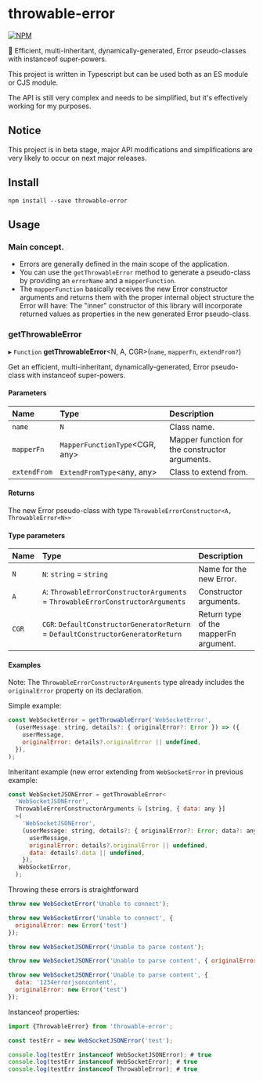 # throwable-error

[![NPM](https://img.shields.io/npm/v/throwable-error)](https://github.com/jduarter/throwable-error)

🧨 Efficient, multi-inheritant, dynamically-generated, Error pseudo-classes with instanceof super-powers.

This project is written in Typescript but can be used both as an ES module or CJS module.

The API is still very complex and needs to be simplified, but it's effectively working for my purposes.

## Notice

This project is in beta stage, major API modifications and simplifications are very likely to occur on next major releases.

## Install

```
npm install --save throwable-error
```

## Usage

### Main concept.

- Errors are generally defined in the main scope of the application.
- You can use the `getThrowableError` method to generate a pseudo-class by providing an `errorName` and a `mapperFunction`.
- The `mapperFunction` basically receives the new Error constructor arguments and returns them with the proper internal object structure the Error will have: The "inner" constructor of this library will incorporate returned values as properties in the new generated Error pseudo-class.

### getThrowableError

▸ `Function` **getThrowableError**<N, A, CGR\>(`name`, `mapperFn`, `extendFrom?`)

Get an efficient, multi-inheritant, dynamically-generated, Error pseudo-class with instanceof super-powers.

#### Parameters

| Name | Type | Description |
| :------ | :------ | :------ |
| `name` | `N` | Class name. |
| `mapperFn` | `MapperFunctionType`<CGR, any\> | Mapper function for the constructor arguments. |
| `extendFrom` | `ExtendFromType`<any, any\> | Class to extend from. |

#### Returns

The new Error pseudo-class with type `ThrowableErrorConstructor<A, ThrowableError<N>>`

#### Type parameters

| Name | Type | Description |
| :------ | :------ | :------ |
| `N` | `N`: `string` = `string` | Name for the new Error. |
| `A` | `A`: `ThrowableErrorConstructorArguments` = `ThrowableErrorConstructorArguments` | Constructor arguments. |
| `CGR` | `CGR`: `DefaultConstructorGeneratorReturn` = `DefaultConstructorGeneratorReturn` | Return type of the mapperFn argument. |

#### Examples

Note: The `ThrowableErrorConstructorArguments` type already includes the `originalError` property on its declaration.

Simple example:

```javascript
const WebSocketError = getThrowableError('WebSocketError',
  (userMessage: string, details?: { originalError?: Error }) => ({
    userMessage,
    originalError: details?.originalError || undefined,
  }),
);
```

Inheritant example (new error extending from `WebSocketError` in previous example:

```javascript
const WebSocketJSONError = getThrowableError<
  'WebSocketJSONError',
  ThrowableErrorConstructorArguments & [string, { data: any }]
  >(
    'WebSocketJSONError',
    (userMessage: string, details?: { originalError?: Error; data?: any }) => ({
      userMessage,
      originalError: details?.originalError || undefined,
      data: details?.data || undefined,
    }),
   WebSocketError,
  );
```

Throwing these errors is straightforward

```javascript
throw new WebSocketError('Unable to connect');

throw new WebSocketError('Unable to connect', {
  originalError: new Error('test')
});

throw new WebSocketJSONError('Unable to parse content');

throw new WebSocketJSONError('Unable to parse content', { originalError: new Error('test') });

throw new WebSocketJSONError('Unable to parse content', {
  data: '1234errorjsoncontent',
  originalError: new Error('test')
});
```

Instanceof properties:

```javascript
import {ThrowableError} from 'throwable-error';

const testErr = new WebSocketJSONError('test');

console.log(testErr instanceof WebSocketJSONError); # true
console.log(testErr instanceof WebSocketError); # true
console.log(testErr instanceof ThrowableError); # true
```
